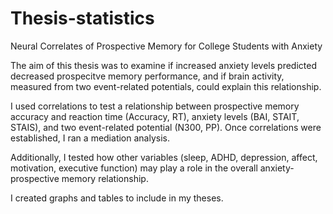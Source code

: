 # Thesis-statistics

Neural Correlates of Prospective Memory for College Students with Anxiety 

The aim of this thesis was to examine if increased anxiety levels predicted decreased prospecitve memory performance, and if brain activity, measured from two event-related potentials, could explain this relationship.

I used correlations to test a relationship between prospective memory accuracy and reaction time (Accuracy, RT), anxiety levels (BAI, STAIT, STAIS), and two event-related potential (N300, PP). Once correlations were established, I ran a mediation analysis. 

Additionally, I tested how other variables (sleep, ADHD, depression, affect, motivation, executive function) may play a role in the overall anxiety-prospective memory relationship. 

I created graphs and tables to include in my theses. 

